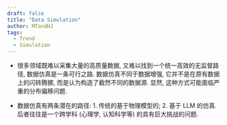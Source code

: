```yaml
---
draft: false
title: "Data Simulation"
author: MTandHJ
tags:
  - Trend
  - Simulation
---
```


- 很多领域既难以采集大量的高质量数据, 又难以找到一个统一高效的无监督路径, 数据仿真是一条可行之路. 数据仿真不同于数据增强, 它并不是在原有数据上的闪转腾挪, 而是认为构造了截然不同的数据源. 显然, 这种方式可能面临严重的分布偏移问题.

- 数据仿真有两条潜在的路径: 1. 传统的基于物理模型的; 2. 基于 LLM 的仿真. 后者往往是一个跨学科 (心理学, 认知科学等) 的具有巨大挑战的问题.

<!-- 使用更高效的CSS加载方式 -->
<link rel="stylesheet" href="/css/timeline.css">

<div id="timeline">
  <!-- 时间线将由 JavaScript 自动生成 -->
</div>

<script>
// 时间线数据
window.timelineData = [

  {
    "date": "2025-09-23",
    "title": "The Indispensable Role of User Simulation in the Pursuit of AGI",
    "description": "初步说明了用户仿真的重要性和挑战",
    "paperUrl": "http://arxiv.org/abs/2509.19456",
    "imageUrl": "",
    "importance": "emmm"
  },

];
</script>

<script src="/js/timeline.js"></script>
